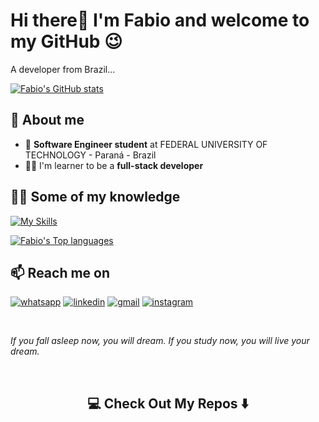 
# Hi there👋 I'm Fabio and welcome to my GitHub 😉
A developer from Brazil...

[![Fabio's GitHub stats](https://github-readme-stats.vercel.app/api?username=devfabiomats&show_icons=true&theme=dracula&hide_rank=true)](#)

## 🚀 About me
- 🏫 **Software Engineer student** at FEDERAL UNIVERSITY OF TECHNOLOGY - Paraná - Brazil
- ✍🏼 I'm learner to be a **full-stack developer** 

## 👨‍💻 Some of my knowledge
[![My Skills](https://skillicons.dev/icons?i=html,css,js,ts,angular,java,dotnet,cs,c,python,mysql,github)](#)

[![Fabio's Top languages](https://github-readme-mwendwa.vercel.app/api/top-langs/?username=devfabiomats&layout=compact&count_private=true&theme=dracula&title_color=00b3ff)](#)



## 📫 Reach me on
[![whatsapp](https://img.shields.io/badge/whatsapp-25D366?style=for-the-badge&logo=whatsapp&logoColor=white)](https://wa.me/5514998727652) 
[![linkedin](https://img.shields.io/badge/linkedin-0A66C2?style=for-the-badge&logo=linkedin&logoColor=white)](https://www.linkedin.com/in/fabioeizomatsumoto/) 
[![gmail](https://img.shields.io/badge/Gmail-D14836?style=for-the-badge&logo=gmail&logoColor=white)](https://mail.google.com/mail/u/0/?tab=rm&ogbl#inbox) 
[![instagram](https://img.shields.io/badge/Instagram-E4405F?style=for-the-badge&logo=instagram&logoColor=white)](https://instagram.com/fabao.mats) 

<br/>

_If you fall asleep now, you will dream. If you study now, you will live your dream._

<br/>

<h2  align="center">💻 Check Out My Repos ⬇️ </h2>
